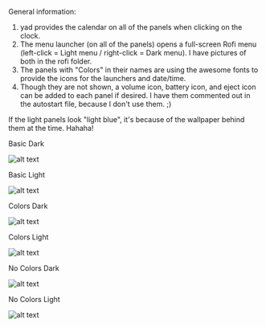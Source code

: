 General information: 
1. yad provides the calendar on all of the panels when clicking on the clock.
2. The menu launcher (on all of the panels) opens a full-screen Rofi menu (left-click = Light menu / right-click = Dark menu). I have pictures of both in the rofi folder.
3. The panels with "Colors" in their names are using the awesome fonts to provide the icons for the launchers and date/time.
4. Though they are not shown, a volume icon, battery icon, and eject icon can be added to each panel if desired. I have them commented out in the autostart file, because I don't use them. ;)

If the light panels look "light blue", it's because of the wallpaper behind them at the time. Hahaha!

Basic Dark

![alt text](https://13707080-557519846114226283.preview.editmysite.com/uploads/1/3/7/0/13707080/2020-12-02-054049-1365x36-scrot_orig.png)

Basic Light

![alt text](https://13707080-557519846114226283.preview.editmysite.com/uploads/1/3/7/0/13707080/2020-12-02-054153-1365x50-scrot_orig.png)

Colors Dark

![alt text](https://13707080-557519846114226283.preview.editmysite.com/uploads/1/3/7/0/13707080/2020-12-02-054225-1365x58-scrot_orig.png)

Colors Light

![alt text](https://13707080-557519846114226283.preview.editmysite.com/uploads/1/3/7/0/13707080/2020-12-02-054252-1365x45-scrot_orig.png)

No Colors Dark

![alt text](https://13707080-557519846114226283.preview.editmysite.com/uploads/1/3/7/0/13707080/2020-12-02-054322-1365x42-scrot_orig.png)

No Colors Light

![alt text](https://13707080-557519846114226283.preview.editmysite.com/uploads/1/3/7/0/13707080/2020-12-02-054356-1365x44-scrot_orig.png)
